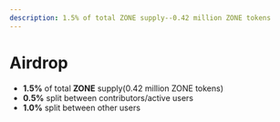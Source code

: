 ```yaml
---
description: 1.5% of total ZONE supply--0.42 million ZONE tokens
---
```


# Airdrop

* **1.5%** of total **ZONE** supply\(0.42 million ZONE tokens\)
* **0.5%** split between contributors/active users
* **1.0%** split between other users


